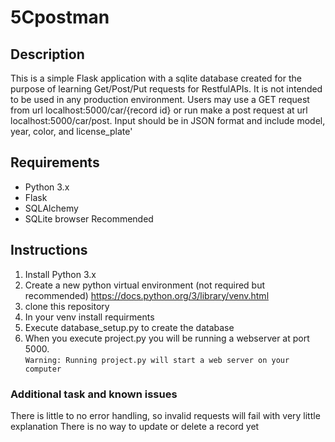 # 5Cpostman

## Description
This is a simple Flask application with a sqlite database created for the purpose of learning Get/Post/Put requests for RestfulAPIs.
It is not intended to be used in any production environment.  Users may use a GET request from url localhost:5000/car/{record id} or run
make a post request at url localhost:5000/car/post.  Input should be in JSON format and include model, year, color, and license_plate'

## Requirements
* Python 3.x
* Flask
* SQLAlchemy 
* SQLite browser Recommended 

## Instructions
1.  Install Python 3.x
2.  Create a new python virtual environment (not required but recommended)  <https://docs.python.org/3/library/venv.html> 
3. clone this repository 
4.  In your venv install requirments
5.  Execute database_setup.py to create the database
6.  When you execute project.py you will be running a webserver at port 5000.  
``` Warning: Running project.py will start a web server on your computer ```



### Additional task and known issues
There is little to no error handling, so invalid requests will fail with very little explanation 
There is no way to update or delete a record yet 
